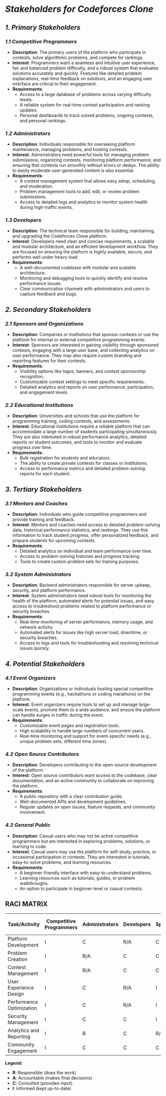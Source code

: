 # *Stakeholders for Codeforces Clone*

## *1. Primary Stakeholders*

### *1.1 Competitive Programmers*
- **Description**: The primary users of the platform who participate in contests, solve algorithmic problems, and compete for rankings.
- **Interest**: Programmers want a seamless and intuitive user experience, fair and balanced problem difficulty, and a robust system that evaluates solutions accurately and quickly. Features like detailed problem explanations, real-time feedback on solutions, and an engaging user interface are critical to their engagement.
- **Requirements**:
  - Access to a large database of problems across varying difficulty levels.
  - A reliable system for real-time contest participation and ranking updates.
  - Personal dashboards to track solved problems, ongoing contests, and personal rankings.

### *1.2 Administrators*
- **Description**: Individuals responsible for overseeing platform maintenance, managing problems, and hosting contests.
- **Interest**: Administrators need powerful tools for managing problem submissions, organizing contests, monitoring platform performance, and ensuring that contests run smoothly without errors or delays. The ability to easily moderate user-generated content is also essential.
- **Requirements**:
  - A contest management system that allows easy setup, scheduling, and moderation.
  - Problem management tools to add, edit, or review problem submissions.
  - Access to detailed logs and analytics to monitor system health during high-traffic events.

### *1.3 Developers*
- **Description**: The technical team responsible for building, maintaining, and upgrading the Codeforces Clone platform.
- **Interest**: Developers need clear and concise requirements, a scalable and modular architecture, and an efficient development workflow. They are focused on ensuring the platform is highly available, secure, and performs well under heavy load.
- **Requirements**:
  - A well-documented codebase with modular and scalable architecture.
  - Monitoring and debugging tools to quickly identify and resolve performance issues.
  - Clear communication channels with administrators and users to capture feedback and bugs.

## *2. Secondary Stakeholders*

### *2.1 Sponsors and Organizations*
- **Description**: Companies or institutions that sponsor contests or use the platform for internal or external competitive programming events.
- **Interest**: Sponsors are interested in gaining visibility through sponsored contests, engaging with a large user base, and collecting analytics on user performance. They may also require custom branding and reporting features for their contests.
- **Requirements**:
  - Visibility options like logos, banners, and contest sponsorship recognition.
  - Customizable contest settings to meet specific requirements.
  - Detailed analytics and reports on user performance, participation, and engagement levels.

### *2.2 Educational Institutions*
- **Description**: Universities and schools that use the platform for programming training, coding contests, and assessments.
- **Interest**: Educational institutions require a reliable platform that can accommodate a large number of students participating simultaneously. They are also interested in robust performance analytics, detailed reports on student outcomes, and tools to monitor and evaluate progress over time.
- **Requirements**:
  - Bulk registration for students and educators.
  - The ability to create private contests for classes or institutions.
  - Access to performance metrics and detailed problem-solving reports for each student.

## *3. Tertiary Stakeholders*

### *3.1 Mentors and Coaches*
- **Description**: Individuals who guide competitive programmers and provide training and feedback.
- **Interest**: Mentors and coaches need access to detailed problem-solving data, historical performance statistics, and rankings. They use this information to track student progress, offer personalized feedback, and prepare students for upcoming contests.
- **Requirements**:
  - Detailed analytics on individual and team performance over time.
  - Access to problem-solving histories and progress tracking.
  - Tools to create custom problem sets for training purposes.

### *3.2 System Administrators*
- **Description**: Backend administrators responsible for server upkeep, security, and platform performance.
- **Interest**: System administrators need robust tools for monitoring the health of the platform, automated alerts for potential issues, and easy access to troubleshoot problems related to platform performance or security breaches.
- **Requirements**:
  - Real-time monitoring of server performance, memory usage, and network activity.
  - Automated alerts for issues like high server load, downtime, or security breaches.
  - Access to logs and tools for troubleshooting and resolving technical issues quickly.

## *4. Potential Stakeholders*

### *4.1 Event Organizers*
- **Description**: Organizations or individuals hosting special competitive programming events (e.g., hackathons or coding marathons) on the platform.
- **Interest**: Event organizers require tools to set up and manage large-scale events, promote them to a wide audience, and ensure the platform can handle surges in traffic during the event.
- **Requirements**:
  - Customizable event pages and registration tools.
  - High scalability to handle large numbers of concurrent users.
  - Real-time monitoring and support for event-specific needs (e.g., unique problem sets, different time zones).

### *4.2 Open Source Contributors*
- **Description**: Developers contributing to the open-source development of the platform.
- **Interest**: Open source contributors want access to the codebase, clear documentation, and an active community to collaborate on improving the platform.
- **Requirements**:
  - A public repository with a clear contribution guide.
  - Well-documented APIs and development guidelines.
  - Regular updates on open issues, feature requests, and community involvement.

### *4.3 General Public*
- **Description**: Casual users who may not be active competitive programmers but are interested in exploring problems, solutions, or learning to code.
- **Interest**: Casual users may use the platform for self-study, practice, or occasional participation in contests. They are interested in tutorials, easy-to-solve problems, and learning resources.
- **Requirements**:
  - A beginner-friendly interface with easy-to-understand problems.
  - Learning resources such as tutorials, guides, or problem walkthroughs.
  - An option to participate in beginner-level or casual contests.

## RACI MATRIX

| Task/Activity | Competitive Programmers | Administrators | Developers | Sponsors | Educational Institutions | Mentors/Coaches | System Administrators | Event Organizers | Open Source Contributors | General Public |
|--------------|-------------------------|----------------|------------|----------|--------------------------|-----------------|----------------------|-----------------|-------------------------|---------------|
| Platform Development | I | C | R/A | C | I | C | C | I | C | I |
| Problem Creation | I | R/A | C | C | C | C | I | C | C | I |
| Contest Management | I | R/A | C | C | R | C | I | R | I | I |
| User Experience Design | I | C | R/A | I | C | C | I | I | C | R |
| Performance Optimization | I | C | R/A | I | I | I | C | I | C | I |
| Security Management | I | C | C | I | I | I | R/A | I | C | I |
| Analytics and Reporting | I | R | C | R/A | R | R | C | R | I | I |
| Community Engagement | I | C | C | C | C | R | I | R | R/A | R |

**Legend:**
- **R**: Responsible (does the work)
- **A**: Accountable (makes final decisions)
- **C**: Consulted (provides input)
- **I**: Informed (kept up-to-date)

